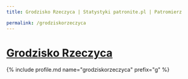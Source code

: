 ```yaml
---
title: Grodzisko Rzeczyca | Statystyki patronite.pl | Patromierz

permalink: /grodziskorzeczyca
---
```


# [Grodzisko Rzeczyca](https://patronite.pl/grodziskorzeczyca)

{% include profile.md name="grodziskorzeczyca" prefix="g" %}
